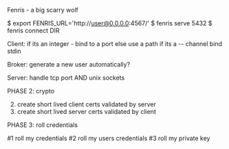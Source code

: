 
Fenris - a big scarry wolf

$ export FENRIS_URL='http://user@0.0.0.0:4567/'
$ fenris serve 5432
$ fenris connect DIR

Client:
  if its an integer - bind to a port
  else use a path
  if its a -- channel bind stdin

Broker:
  generate a new user automatically?

Server:
  handle tcp port AND unix sockets

PHASE 2: crypto

2) create short lived client certs validated by server
3) create short lived server certs validated by client

PHASE 3: roll credentials

#1 roll my credentials
#2 roll my users credentials
#3 roll my private key

